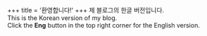 +++
title = '환영합니다!'
+++
제 블로그의 한글 버전입니다.  
This is the Korean version of my blog.  
Click the **Eng** button in the top right corner for the English version.
